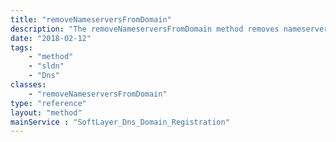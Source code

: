 ```yaml
---
title: "removeNameserversFromDomain"
description: "The removeNameserversFromDomain method removes nameservers from a domain for a domain that already has nameservers assigned to it. "
date: "2018-02-12"
tags:
    - "method"
    - "sldn"
    - "Dns"
classes:
    - "removeNameserversFromDomain"
type: "reference"
layout: "method"
mainService : "SoftLayer_Dns_Domain_Registration"
---
```

